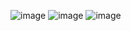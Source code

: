 ![image](https://github.com/tandat27/tandat27/assets/167153827/e461a510-c395-45cc-a609-8809ecd77d0f)
![image](https://github.com/tandat27/tandat27/assets/167153827/41c26840-5c07-487d-b59a-ecf824f71487)
![image](https://github.com/tandat27/tandat27/assets/167153827/374a4b94-23e1-486d-9173-8f06d3789d74)
